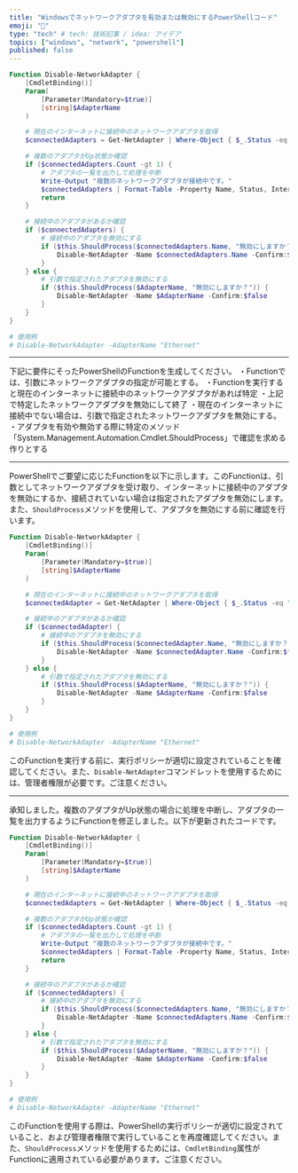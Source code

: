 ```yaml
---
title: "Windowsでネットワークアダプタを有効または無効にするPowerShellコード"
emoji: "🙆"
type: "tech" # tech: 技術記事 / idea: アイデア
topics: ["windows", "network", "powershell"]
published: false
---
```


```powershell
Function Disable-NetworkAdapter {
    [CmdletBinding()]
    Param(
        [Parameter(Mandatory=$true)]
        [string]$AdapterName
    )

    # 現在のインターネットに接続中のネットワークアダプタを取得
    $connectedAdapters = Get-NetAdapter | Where-Object { $_.Status -eq "Up" }

    # 複数のアダプタがUp状態か確認
    if ($connectedAdapters.Count -gt 1) {
        # アダプタの一覧を出力して処理を中断
        Write-Output "複数のネットワークアダプタが接続中です。"
        $connectedAdapters | Format-Table -Property Name, Status, InterfaceDescription
        return
    }

    # 接続中のアダプタがあるか確認
    if ($connectedAdapters) {
        # 接続中のアダプタを無効にする
        if ($this.ShouldProcess($connectedAdapters.Name, "無効にしますか？")) {
            Disable-NetAdapter -Name $connectedAdapters.Name -Confirm:$false
        }
    } else {
        # 引数で指定されたアダプタを無効にする
        if ($this.ShouldProcess($AdapterName, "無効にしますか？")) {
            Disable-NetAdapter -Name $AdapterName -Confirm:$false
        }
    }
}

# 使用例
# Disable-NetworkAdapter -AdapterName "Ethernet"
```

---

下記に要件にそったPowerShellのFunctionを生成してください。
・Functionでは、引数にネットワークアダプタの指定が可能とする。
・Functionを実行すると現在のインターネットに接続中のネットワークアダプタがあれば特定
・上記で特定したネットワークアダプタを無効にして終了
・現在のインターネットに接続中でない場合は、引数で指定されたネットワークアダプタを無効にする。
・アダプタを有効や無効する際に特定のメソッド「System.Management.Automation.Cmdlet.ShouldProcess」で確認を求める作りとする

---

PowerShellでご要望に応じたFunctionを以下に示します。このFunctionは、引数としてネットワークアダプタを受け取り、インターネットに接続中のアダプタを無効にするか、接続されていない場合は指定されたアダプタを無効にします。また、`ShouldProcess`メソッドを使用して、アダプタを無効にする前に確認を行います。

```powershell
Function Disable-NetworkAdapter {
    [CmdletBinding()]
    Param(
        [Parameter(Mandatory=$true)]
        [string]$AdapterName
    )

    # 現在のインターネットに接続中のネットワークアダプタを取得
    $connectedAdapter = Get-NetAdapter | Where-Object { $_.Status -eq "Up" } | Get-NetConnectionProfile

    # 接続中のアダプタがあるか確認
    if ($connectedAdapter) {
        # 接続中のアダプタを無効にする
        if ($this.ShouldProcess($connectedAdapter.Name, "無効にしますか？")) {
            Disable-NetAdapter -Name $connectedAdapter.Name -Confirm:$false
        }
    } else {
        # 引数で指定されたアダプタを無効にする
        if ($this.ShouldProcess($AdapterName, "無効にしますか？")) {
            Disable-NetAdapter -Name $AdapterName -Confirm:$false
        }
    }
}

# 使用例
# Disable-NetworkAdapter -AdapterName "Ethernet"
```

このFunctionを実行する前に、実行ポリシーが適切に設定されていることを確認してください。また、`Disable-NetAdapter`コマンドレットを使用するためには、管理者権限が必要です。ご注意ください。

---

承知しました。複数のアダプタがUp状態の場合に処理を中断し、アダプタの一覧を出力するようにFunctionを修正しました。以下が更新されたコードです。

```powershell
Function Disable-NetworkAdapter {
    [CmdletBinding()]
    Param(
        [Parameter(Mandatory=$true)]
        [string]$AdapterName
    )

    # 現在のインターネットに接続中のネットワークアダプタを取得
    $connectedAdapters = Get-NetAdapter | Where-Object { $_.Status -eq "Up" } | Get-NetConnectionProfile

    # 複数のアダプタがUp状態か確認
    if ($connectedAdapters.Count -gt 1) {
        # アダプタの一覧を出力して処理を中断
        Write-Output "複数のネットワークアダプタが接続中です。"
        $connectedAdapters | Format-Table -Property Name, Status, InterfaceDescription
        return
    }

    # 接続中のアダプタがあるか確認
    if ($connectedAdapters) {
        # 接続中のアダプタを無効にする
        if ($this.ShouldProcess($connectedAdapters.Name, "無効にしますか？")) {
            Disable-NetAdapter -Name $connectedAdapters.Name -Confirm:$false
        }
    } else {
        # 引数で指定されたアダプタを無効にする
        if ($this.ShouldProcess($AdapterName, "無効にしますか？")) {
            Disable-NetAdapter -Name $AdapterName -Confirm:$false
        }
    }
}

# 使用例
# Disable-NetworkAdapter -AdapterName "Ethernet"
```

このFunctionを使用する際は、PowerShellの実行ポリシーが適切に設定されていること、および管理者権限で実行していることを再度確認してください。また、`ShouldProcess`メソッドを使用するためには、`CmdletBinding`属性がFunctionに適用されている必要があります。ご注意ください。